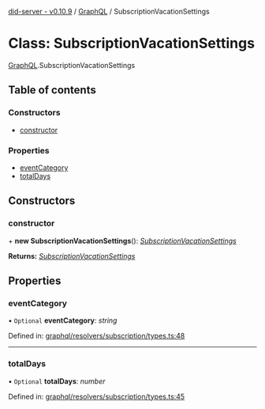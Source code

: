 [did-server - v0.10.9](../README.md) / [GraphQL](../modules/graphql.md) / SubscriptionVacationSettings

# Class: SubscriptionVacationSettings

[GraphQL](../modules/graphql.md).SubscriptionVacationSettings

## Table of contents

### Constructors

- [constructor](graphql.subscriptionvacationsettings.md#constructor)

### Properties

- [eventCategory](graphql.subscriptionvacationsettings.md#eventcategory)
- [totalDays](graphql.subscriptionvacationsettings.md#totaldays)

## Constructors

### constructor

\+ **new SubscriptionVacationSettings**(): [*SubscriptionVacationSettings*](graphql.subscriptionvacationsettings.md)

**Returns:** [*SubscriptionVacationSettings*](graphql.subscriptionvacationsettings.md)

## Properties

### eventCategory

• `Optional` **eventCategory**: *string*

Defined in: [graphql/resolvers/subscription/types.ts:48](https://github.com/Puzzlepart/did/blob/dev/server/graphql/resolvers/subscription/types.ts#L48)

___

### totalDays

• `Optional` **totalDays**: *number*

Defined in: [graphql/resolvers/subscription/types.ts:45](https://github.com/Puzzlepart/did/blob/dev/server/graphql/resolvers/subscription/types.ts#L45)
